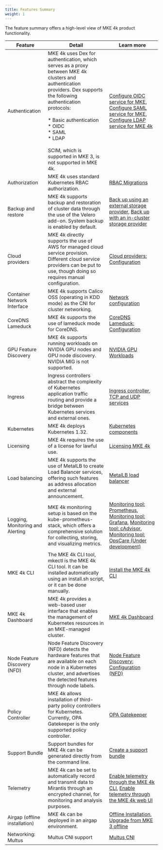 ```yaml
---
title: Features Summary
weight: 1
---
```


The feature summary offers a high-level view of MKE 4k product functionality.

| Feature                           | Detail                                                                                                                                                                                                                                                                                                 | Learn more                                                                                                                                                                                                                                                                                                                                                                                                                                                                                                                       |
|-----------------------------------|--------------------------------------------------------------------------------------------------------------------------------------------------------------------------------------------------------------------------------------------------------------------------------------------------------|----------------------------------------------------------------------------------------------------------------------------------------------------------------------------------------------------------------------------------------------------------------------------------------------------------------------------------------------------------------------------------------------------------------------------------------------------------------------------------------------------------------------------------|
| Authentication                    | MKE 4k uses Dex for authentication, which serves as a proxy between  MKE 4k clusters and authentication providers. Dex supports the following authentication protocols: <br><br>* Basic authentication<br> *  OIDC<br> * SAML<br> * LDAP<br><br>SCIM, which is supported in MKE 3, is not supported in MKE 4k.| [Configure OIDC service for MKE](../../configuration/authentication/oidc/#configure-oidc-service-for-mke), [Configure SAML service for MKE](../../configuration/authentication/saml#configure-saml-service-for-mke), [Configure LDAP service for MKE 4k](../../configuration/authentication/ldap/#configure-ldap-service-for-mke) |
| Authorization                     | MKE 4k uses standard Kubernetes RBAC authorization.                                                                                                                                                                                                                                                      | [RBAC Migrations](../../migrate-from-mke-3/#rbac-migrations)                                                                                                                                                                                                                                                                                                                                                                                                                                                                  |
| Backup and restore                | MKE 4k supports backup and restoration of cluster data through the use of the Velero add-on. System backup is enabled by default.                                                                                                                                                                       | [Back up using an external storage provider](../../configuration/backup-restore/external), [Back up with an in-cluster storage provider](../../configuration/backup-restore/in-cluster)                                                                                                                                                                                                                                                                 |
| Cloud providers                   | MKE 4k directly supports the use of AWS for managed cloud service provision. Different cloud service providers can be put to use, though doing so requires manual configuration.                                                                                                                         | [Cloud providers: Configuration](../../configuration/cloudproviders/#configuration)                                                                                                                                                                                                                                                                                                                                                                                                                                                                         |
| Container Network Interface | MKE 4k supports Calico OSS (operating in KDD mode) as the CNI for cluster networking.                                                                                                                                                                                                                    | [Network configuration](../../configuration/container-network-interface/network-configuration)                                                                                                                                                                                                                                                                                                                                                                                                                                                                             |
| CoreDNS Lameduck                  | MKE 4k supports the use of lameduck mode for CoreDNS.                                                                                                                                                                                                                                                    | [CoreDNS Lameduck: Configuration](../../configuration/coredns-lameduck/#configuration)                                                                                                                                                                                                                                                                                                                                                                                                                                                                      |
| GPU Feature Discovery             | MKE 4k supports running workloads on NVIDIA GPU nodes and GPU node discovery. NVIDIA MIG is not supported.                                                                                                                                                                                                                                                | [NVIDIA GPU Workloads](../../configuration/nvidia-gpu)                                                                                                                                                                                                                                                                                                                                                                                                                                                                         |
| Ingress                           | Ingress controllers abstract the complexity of Kubernetes application traffic routing and provide a bridge between Kubernetes services and external ones.                                                                                                                                              | [Ingress controller](../../configuration/ingress), [TCP and UDP services](../../configuration/ingress/tcp-udp-services)                                                                                                                                                                                                                                                                                                                                                                                                    |
| Kubernetes                        | MKE 4k deploys Kubernetes 1.32.                                                                                                                                                                                                                                                                          | [Kubernetes components](../../configuration/kubernetes)                                                                                                                                                                                                                                                                                                                                                                                                                                                                                                    |
| Licensing                         | MKE 4k requires the use of a license for lawful use.                                                                                                                                                                                                                                                     | [Licensing MKE 4k](../../getting-started/licensing-mke4)                                                                                                                                                                                                                                                                                                                                                                                                                                                                        |
| Load balancing                    | MKE 4k supports the use of MetalLB to create Load Balancer services, offering such features as address allocation and external announcement.                                                                                                                                                             | [MetalLB load balancer](../../configuration/metallb)                                                                                                                                                                                                                                                                                                                                                                                                                                                                          |
| Logging, Monitoring and Alerting  | MKE 4k monitoring setup is based on the kube-prometheus-stack, which offers a comprehensive solution for collecting, storing, and visualizing metrics.                                                                                                                                                   | [Monitoring tool: Prometheus](../../configuration/monitoring/#prometheus), [Monitoring tool: Grafana](../../configuration/monitoring/#grafana),  [Monitoring tool: cAdvisor](../../configuration/monitoring/#cadvisor), [Monitoring tool: OpsCare (Under development)](../../configuration/monitoring/#opscare-under-development)                                                                                                                                                                                                                                                                                                                                                                                                                                                                                                            |
| MKE 4k CLI                           | The MKE 4k CLI tool, mkectl is the MKE 4k CLI tool. It can be installed automatically using an install.sh script, or it can be done manually.                                                                                                                                                               | [Install the MKE 4k CLI](../../getting-started/install-mke-4k-cli)                                                                                                                                                                                                                                                                                                                                                                                                                                                                        |
| MKE 4k Dashboard                            | MKE 4k provides a web-based user interface that enables the management of Kubernetes resources in an MKE-managed cluster.                                                                                                                                                                                                                         | [MKE 4k Dashboard](../../configuration/mke4k-dashboard)                                                                                                                                                                                                                                                                                                                                                                                                                                                                                |
| Node Feature Discovery (NFD)      | Node Feature Discovery (NFD) detects the hardware features that are available on each node in a Kubernetes cluster, and advertises the detected features through node labels.                                                                                                                          | [Node Feature Discovery: Configuration (NFD)](../../configuration/node-feature-discovery/#configuration)                                                                                                                                                                                                                                                                                                                                                                                                                                                    |
| Policy Controller                 | MKE 4k allows installation of third-party policy controllers for Kubernetes. Currently, OPA Gatekeeper is the only supported policy controller.                                                                                                                                                          | [OPA Gatekeeper](../../configuration/policycontroller/opagatekeeper)                                                                                                                                                                                                                                                                                                                                                                                            |
| Support Bundle                    | Support bundles for MKE 4k can be generated directly from the command line.                                                                                                                                                                                                                              | [Create a support bundle](../../configuration/support-bundle#create-a-support-bundle)                                                                                                                                                                                                                                                                                                                                                                                                                                                                          |
| Telemetry                         | MKE 4k can be set to automatically record and transmit data to Mirantis through an encrypted channel, for monitoring and analysis purposes.                                                                                                                                                              | [Enable telemetry through the MKE 4k CLI](../../configuration/telemetry/#enable-telemetry-through-the-mke-cli),   [Enable telemetry through the MKE 4k web UI](../../configuration/telemetry/#enable-telemetry-through-the-mke-web-ui)                                                                                                                                                                                                                                                                                                                                                                                                                                                                                  |
| Airgap (offline installation) | MKE 4k can be deployed in an airgap environment. | [Offline Installation](../../getting-started/offline-installation/), [Upgrade from MKE 3 offline](../../upgrade-from-mke-3x/perform-migration#offline-upgrade) |
| Networking: Multus | Multus CNI support | [Multus CNI](../../configuration/multus/) |

